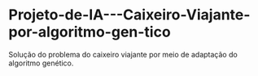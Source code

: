 # Projeto-de-IA---Caixeiro-Viajante-por-algoritmo-gen-tico
Solução do problema do caixeiro viajante por meio de adaptação do algoritmo genético.
